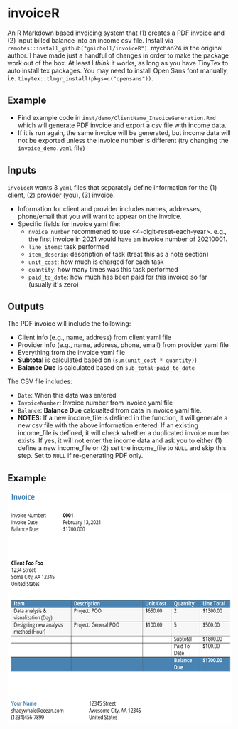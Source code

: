 # invoiceR

An R Markdown based invoicing system that (1) creates a PDF invoice and (2) input billed balance into an income csv file. 
Install via `remotes::install_github("gnicholl/invoiceR")`. mychan24 is the original author. I have made just a handful of changes
in order to make the package work out of the box. At least I *think* it works, as long as you have TinyTex to auto install tex packages.
You may need to install Open Sans font manually, i.e. `tinytex::tlmgr_install(pkgs=c("opensans"))`.

## Example

* Find example code in `inst/demo/ClientName_InvoiceGeneration.Rmd` which will generate PDF invoice and export a csv file with income data. 
* If it is run again, the same invoice will be generated, but income data will not be exported unless the invoice number is different (try changing the `invoice_demo.yaml` file) 

## Inputs
`invoiceR` wants 3 `yaml` files that separately define information for the (1) client, (2) provider (you), (3) invoice. 

* Information for client and provider includes names, addresses, phone/email that you will want to appear on the invoice. 
* Specific fields for invoice yaml file: 
	+ `nvoice_number` recommened to use <YEAR><4-digit-reset-each-year>. e.g., the first invoice in 2021 would have an invoice number of 20210001. 
	+ `line_items`: task performed
	+ `item_descrip`: description of task (treat this as a note section)
	+ `unit_cost`: how much is charged for each task
	+ `quantity`: how many times was this task performed 
	+ `paid_to_date`: how much has been paid for this invoice so far (usually it's zero) 

## Outputs
The PDF invoice will include the following:

* Client info (e.g., name, address) from client yaml file 
* Provider info (e.g., name, address, phone, email) from provider yaml file
* Everything from the invoice yaml file
* **Subtotal** is calculated based on  (`sum(unit_cost * quantity)`)
* **Balance Due** is calculated based on `sub_total`-`paid_to_date`

The CSV file includes: 

* `Date`: When this data was entered 
* `InvoiceNumber`: Invoice number from invoice yaml file
* `Balance`: **Balance Due** calcualted from data in invoice yaml file. 
* **NOTES:** If a new income_file is defined in the function, it will generate a new csv file with the above information entered. If an existing income_file is defined, it will check whether a duplicated invoice number exists. If yes, it will not enter the income data and ask you to either (1) define a new income_file or (2) set the income_file to `NULL` and skip this step. Set to `NULL` if re-generating PDF only. 

## Example
<img src="inst/demo/ExampleInvoice/ExampleInvoice.png" width="656" height="522">

